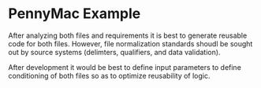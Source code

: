 # PennyMac Example 

After analyzing both files and requirements it is best to generate reusable code for both files. However, file normalization standards shoudl be sought out by source systems (delimters, qualifiers, and data validation).

After development it would be best to define input parameters to define conditioning of both files so as to optimize reusability of logic.
